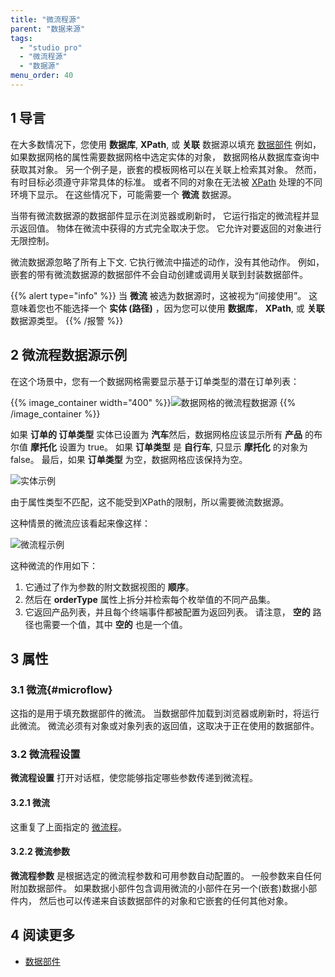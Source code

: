```yaml
---
title: "微流程源"
parent: "数据来源"
tags:
  - "studio pro"
  - "微流程源"
  - "数据源"
menu_order: 40
---
```


## 1 导言

在大多数情况下，您使用 **数据库**, **XPath**, 或 **关联** 数据源以填充 [数据部件](data-widgets) 例如，如果数据网格的属性需要数据网格中选定实体的对象， 数据网格从数据库查询中获取其对象。 另一个例子是，嵌套的模板网格可以在关联上检索其对象。 然而，有时目标必须遵守非常具体的标准。 或者不同的对象在无法被 [XPath](xpath-constraints) 处理的不同环境下显示。 在这些情况下，可能需要一个 **微流** 数据源。

当带有微流数据源的数据部件显示在浏览器或刷新时， 它运行指定的微流程并显示返回值。 物体在微流中获得的方式完全取决于您。 它允许对要返回的对象进行无限控制。

微流数据源忽略了所有上下文. 它执行微流中描述的动作，没有其他动作。 例如，嵌套的带有微流数据源的数据部件不会自动创建或调用关联到封装数据部件。

{{% alert type="info" %}}
当 **微流** 被选为数据源时，这被视为“间接使用”。 这意味着您也不能选择一个 **实体 (路径)** ，因为您可以使用 **数据库**， **XPath**, 或 **关联** 数据源类型。
{{% /报警 %}}

## 2 微流程数据源示例

在这个场景中，您有一个数据网格需要显示基于订单类型的潜在订单列表：

{{% image_container width="400" %}}![数据网格的微流程数据源](attachments/data-widgets/data-grid-microflow-source.jpg)
{{% /image_container %}}

如果 **订单的 **订单类型**** 实体已设置为 **汽车**然后，数据网格应该显示所有 **产品** 的布尔值 **摩托化** 设置为 true。 如果 **订单类型** 是 **自行车**, 只显示 **摩托化** 的对象为false。 最后，如果 **订单类型** 为空，数据网格应该保持为空。

![实体示例](attachments/data-widgets/entities-example.jpg)

由于属性类型不匹配，这不能受到XPath的限制，所以需要微流数据源。

这种情景的微流应该看起来像这样：

![微流程示例](attachments/data-widgets/microflow-nanoflow-example.jpg)

这种微流的作用如下：

1. 它通过了作为参数的附文数据视图的 **顺序**。
2. 然后在 **orderType** 属性上拆分并检索每个枚举值的不同产品集。
3. 它返回产品列表，并且每个终端事件都被配置为返回列表。 请注意， **空的** 路径也需要一个值，其中 **空的** 也是一个值。

## 3 属性

### 3.1 微流{#microflow}

这指的是用于填充数据部件的微流。 当数据部件加载到浏览器或刷新时，将运行此微流。 微流必须有对象或对象列表的返回值，这取决于正在使用的数据部件。

### 3.2 微流程设置

**微流程设置** 打开对话框，使您能够指定哪些参数传递到微流程。

#### 3.2.1 微流

这重复了上面指定的 [微流程](#microflow)。

#### 3.2.2 微流参数

**微流程参数** 是根据选定的微流程参数和可用参数自动配置的。 一般参数来自任何附加数据部件。 如果数据小部件包含调用微流的小部件在另一个(嵌套)数据小部件内， 然后也可以传递来自该数据部件的对象和它嵌套的任何其他对象。

## 4 阅读更多

* [数据部件](data-widgets)
